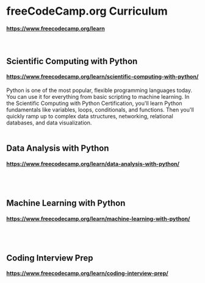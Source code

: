 # freeCodeCamp.org Curriculum
#### https://www.freecodecamp.org/learn
<br>

## Scientific Computing with Python
#### https://www.freecodecamp.org/learn/scientific-computing-with-python/
Python is one of the most popular, flexible programming languages today. You can use it for everything from basic scripting to machine learning.
In the Scientific Computing with Python Certification, you'll learn Python fundamentals like variables, loops, conditionals, and functions. Then you'll quickly ramp up to complex data structures, networking, relational databases, and data visualization.
<br>
<br>

## Data Analysis with Python
#### https://www.freecodecamp.org/learn/data-analysis-with-python/
<br>
<br>

## Machine Learning with Python
#### https://www.freecodecamp.org/learn/machine-learning-with-python/
<br>
<br>

## Coding Interview Prep
#### https://www.freecodecamp.org/learn/coding-interview-prep/
<br>
<br>
